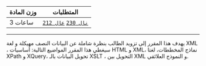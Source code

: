 | وزن المادة | المتطلبات |
|---|---|
| 3 ساعات | [`نال 230`](https://infosystems.blog/plan-study/course/IS-230) [`عال 212`](https://infosystems.blog/plan-study/course/CSC-212) |

---

يهدف هذا المقرر إلى تزويد الطالب بنظرة شاملة عن البيانات النصف مهيكلة و لغة XML ، سيغطي هذا المقرر المواضيع التالية:
أساسيات HTML و XML، نماذج المخططات، لغتا XPath و XQuery، تحويل البيانات بالـ XSLT ، التحويل بين XML و النموذج العلائقي.

